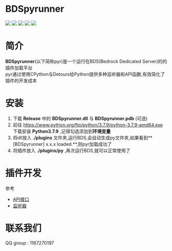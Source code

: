 # BDSpyrunner
![](https://img.shields.io/github/license/twoone-3/BDSpyrunner)
![](https://img.shields.io/github/downloads/twoone-3/BDSpyrunner/total)
![](https://img.shields.io/github/v/release/twoone-3/BDSpyrunner)
![](https://img.shields.io/github/commit-activity/m/twoone-3/BDSpyrunner)
![](https://img.shields.io/github/issues/twoone-3/BDSpyrunner)
# 简介
**BDSpyrunner**(以下简称pyr)是一个运行在BDS(Bedrock Dedicated Server)的的插件加载平台<br>
pyr通过使用CPython与Detours给Python提供多种监听器和API函数,有效简化了插件的开发成本
# 安装
1. 下载 **Release** 中的 **BDSpyrunner.dll** 与 **BDSpyrunner.pdb** (可选)
2. 前往 https://www.python.org/ftp/python/3.7.9/python-3.7.9-amd64.exe 下载安装 **Python3.7.9** ,记得勾选添加到**环境变量**
2. 将dll放入 **./plugins** 文件夹,运行BDS,会自动生成py文件夹,如果看到**[BDSpyrunner] x.x.x loaded.**,则pyr加载成功了
7. 将插件放入 **./plugins/py** ,再次运行BDS,就可以正常使用了
# 插件开发
参考
* [API接口](https://github.com/twoone-3/BDSpyrunner/wiki/API)
* [监听器](https://github.com/twoone-3/BDSpyrunner/wiki/Listener)
# 联系我们
QQ group : 1167270197
